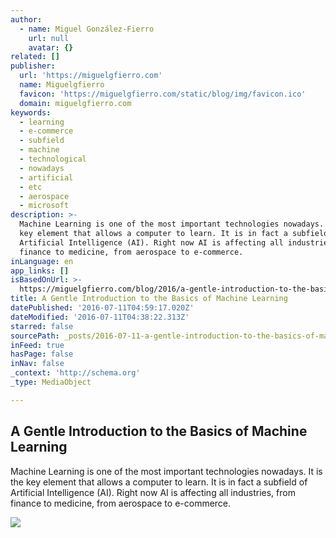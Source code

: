 ```yaml
---
author:
  - name: Miguel González-Fierro
    url: null
    avatar: {}
related: []
publisher:
  url: 'https://miguelgfierro.com'
  name: Miguelgfierro
  favicon: 'https://miguelgfierro.com/static/blog/img/favicon.ico'
  domain: miguelgfierro.com
keywords:
  - learning
  - e-commerce
  - subfield
  - machine
  - technological
  - nowadays
  - artificial
  - etc
  - aerospace
  - microsoft
description: >-
  Machine Learning is one of the most important technologies nowadays. It is the
  key element that allows a computer to learn. It is in fact a subfield of
  Artificial Intelligence (AI). Right now AI is affecting all industries, from
  finance to medicine, from aerospace to e-commerce.
inLanguage: en
app_links: []
isBasedOnUrl: >-
  https://miguelgfierro.com/blog/2016/a-gentle-introduction-to-the-basics-of-machine-learning/
title: A Gentle Introduction to the Basics of Machine Learning
datePublished: '2016-07-11T04:59:17.020Z'
dateModified: '2016-07-11T04:38:22.313Z'
starred: false
sourcePath: _posts/2016-07-11-a-gentle-introduction-to-the-basics-of-machine-learning.md
inFeed: true
hasPage: false
inNav: false
_context: 'http://schema.org'
_type: MediaObject

---
```

<article style=""><h1>A Gentle Introduction to the Basics of Machine Learning</h1><p>Machine Learning is one of the most important technologies nowadays. It is the key element that allows a computer to learn. It is in fact a subfield of Artificial Intelligence (AI). Right now AI is affecting all industries, from finance to medicine, from aerospace to e-commerce.</p><img src="https://miguelgfierro.com/static/blog/img/hoaphumanoid.png" /></article>